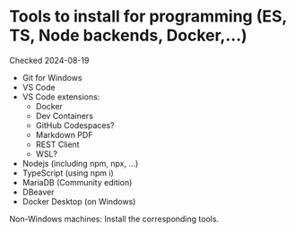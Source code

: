 # Tools to install for programming (ES, TS, Node backends, Docker,...)

Checked 2024-08-19

* Git for Windows
* VS Code
* VS Code extensions:
    - Docker
    - Dev Containers
    - GitHub Codespaces?
    - Markdown PDF
    - REST Client
    - WSL?
* Nodejs (including npm, npx, ...)
* TypeScript (using npm i)
* MariaDB (Community edition)
* DBeaver
* Docker Desktop (on Windows)

Non-Windows machines: Install the corresponding tools.


